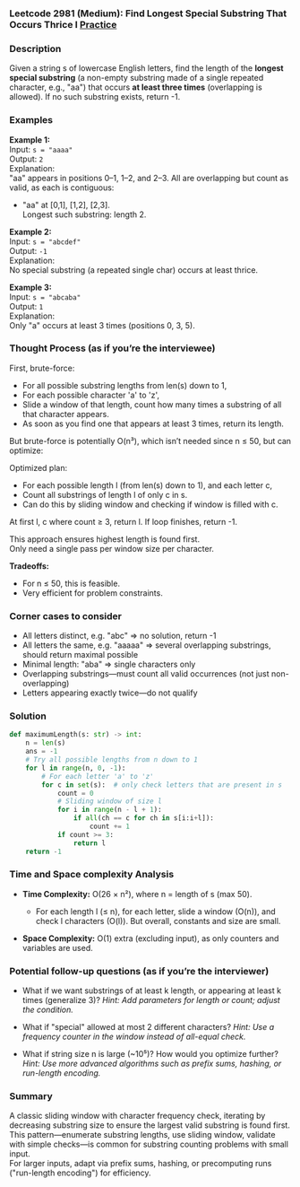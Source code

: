 ### Leetcode 2981 (Medium): Find Longest Special Substring That Occurs Thrice I  [Practice](https://leetcode.com/problems/find-longest-special-substring-that-occurs-thrice-i)

### Description  
Given a string s of lowercase English letters, find the length of the **longest special substring** (a non-empty substring made of a single repeated character, e.g., "aa") that occurs **at least three times** (overlapping is allowed). If no such substring exists, return -1.

### Examples  

**Example 1:**  
Input: `s = "aaaa"`  
Output: `2`  
Explanation:  
"aa" appears in positions 0–1, 1–2, and 2–3. All are overlapping but count as valid, as each is contiguous:  
- "aa" at [0,1], [1,2], [2,3].  
Longest such substring: length 2.

**Example 2:**  
Input: `s = "abcdef"`  
Output: `-1`  
Explanation:  
No special substring (a repeated single char) occurs at least thrice.

**Example 3:**  
Input: `s = "abcaba"`  
Output: `1`  
Explanation:  
Only "a" occurs at least 3 times (positions 0, 3, 5).

### Thought Process (as if you’re the interviewee)  
First, brute-force:  
- For all possible substring lengths from len(s) down to 1,  
- For each possible character 'a' to 'z',  
- Slide a window of that length, count how many times a substring of all that character appears.  
- As soon as you find one that appears at least 3 times, return its length.

But brute-force is potentially O(n³), which isn’t needed since n ≤ 50, but can optimize:

Optimized plan:
- For each possible length l (from len(s) down to 1), and each letter c,  
- Count all substrings of length l of only c in s.  
- Can do this by sliding window and checking if window is filled with c.

At first l, c where count ≥ 3, return l. If loop finishes, return -1.

This approach ensures highest length is found first.  
Only need a single pass per window size per character.

**Tradeoffs:**  
- For n ≤ 50, this is feasible.  
- Very efficient for problem constraints.

### Corner cases to consider  
- All letters distinct, e.g. "abc" ⇒ no solution, return -1  
- All letters the same, e.g. "aaaaa" ⇒ several overlapping substrings, should return maximal possible  
- Minimal length: "aba" ⇒ single characters only  
- Overlapping substrings—must count all valid occurrences (not just non-overlapping)  
- Letters appearing exactly twice—do not qualify

### Solution

```python
def maximumLength(s: str) -> int:
    n = len(s)
    ans = -1
    # Try all possible lengths from n down to 1
    for l in range(n, 0, -1):
        # For each letter 'a' to 'z'
        for c in set(s):  # only check letters that are present in s
            count = 0
            # Sliding window of size l
            for i in range(n - l + 1):
                if all(ch == c for ch in s[i:i+l]):
                    count += 1
            if count >= 3:
                return l
    return -1
```

### Time and Space complexity Analysis  

- **Time Complexity:** O(26 × n²), where n = length of s (max 50).  
  - For each length l (≤ n), for each letter, slide a window (O(n)), and check l characters (O(l)). But overall, constants and size are small.

- **Space Complexity:** O(1) extra (excluding input), as only counters and variables are used.

### Potential follow-up questions (as if you’re the interviewer)  

- What if we want substrings of at least k length, or appearing at least k times (generalize 3)?
  *Hint: Add parameters for length or count; adjust the condition.*

- What if "special" allowed at most 2 different characters?
  *Hint: Use a frequency counter in the window instead of all-equal check.*

- What if string size n is large (~10⁵)? How would you optimize further?
  *Hint: Use more advanced algorithms such as prefix sums, hashing, or run-length encoding.*

### Summary
A classic sliding window with character frequency check, iterating by decreasing substring size to ensure the largest valid substring is found first.  
This pattern—enumerate substring lengths, use sliding window, validate with simple checks—is common for substring counting problems with small input.  
For larger inputs, adapt via prefix sums, hashing, or precomputing runs ("run-length encoding") for efficiency.